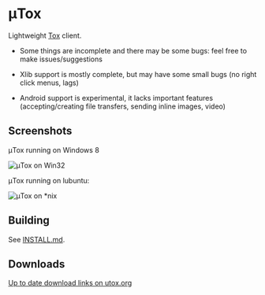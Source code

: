 # μTox

Lightweight [Tox](https://github.com/irungentoo/ProjectTox-Core) client.

* Some things are incomplete and there may be some bugs: feel free to make issues/suggestions

* Xlib support is mostly complete, but may have some small bugs (no right click menus, lags)

* Android support is experimental, it lacks important features (accepting/creating file transfers, sending inline images, video)

## Screenshots

μTox running on Windows 8

![μTox on Win32](https://raw.github.com/notsecure/uTox/master/images/uTox-win32.png "μTox running on Windows 8")

μTox running on lubuntu:

![μTox on *nix](https://raw.github.com/notsecure/uTox/master/images/uTox-xlib.png "μTox running on lubuntu")


## Building

See [INSTALL.md](docs/INSTALL.md).

## Downloads

[Up to date download links on utox.org](http://utox.org)
